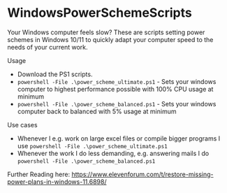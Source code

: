 # WindowsPowerSchemeScripts
Your Windows computer feels slow? These are scripts setting power schemes in Windows 10/11 to quickly adapt your computer speed to the needs of your current work.

Usage 
- Download the PS1 scripts.
- `powershell -File .\power_scheme_ultimate.ps1` - Sets your windows computer to highest performance possible with 100% CPU usage at minimum
- `powershell -File .\power_scheme_balanced.ps1` - Sets your windows computer back to balanced with 5% usage at minimum

Use cases
- Whenever I e.g. work on large excel files or compile bigger programs I use `powershell -File .\power_scheme_ultimate.ps1`
- Whenever the work I do less demanding, e.g. answering mails I do `powershell -File .\power_scheme_balanced.ps1`


Further Reading here: https://www.elevenforum.com/t/restore-missing-power-plans-in-windows-11.6898/

